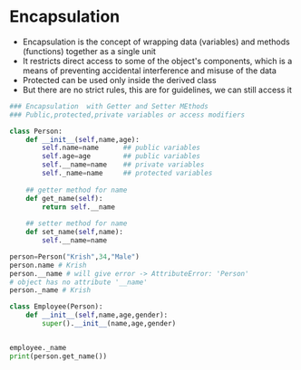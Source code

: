 # Encapsulation

* Encapsulation is the concept of wrapping data (variables) and methods (functions) together as a single unit
* It restricts direct access to some of the object's components, which is a means of preventing accidental interference and misuse of the data
* Protected can be used only inside the derived class
* But there are no strict rules, this are for guidelines, we can still access it

```python
### Encapsulation  with Getter and Setter MEthods
### Public,protected,private variables or access modifiers

class Person:
    def __init__(self,name,age):
        self.name=name      ## public variables
        self.age=age        ## public variables
        self.__name=name    ## private variables
        self._name=name     ## protected variables
    
    ## getter method for name
    def get_name(self):
        return self.__name
    
    ## setter method for name
    def set_name(self,name):
        self.__name=name

person=Person("Krish",34,"Male")
person.name # Krish
person.__name # will give error -> AttributeError: 'Person' 
# object has no attribute '__name'
person._name # Krish

class Employee(Person):
    def __init__(self,name,age,gender):
        super().__init__(name,age,gender)


employee._name
print(person.get_name())
```
